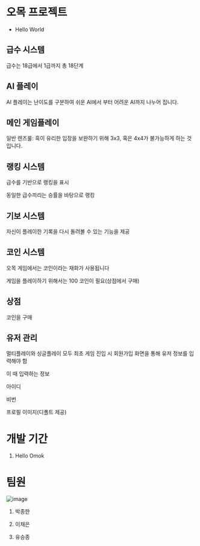 # 오목 프로젝트
+ Hello World

## 급수 시스템

급수는 18급에서 1급까지 총 18단계

## AI 플레이

AI 플레이는 난이도를 구분하여 쉬운 AI에서 부터 어려운 AI까지 나누어 집니다.

## 메인 게임플레이

일반 렌즈룰:
흑이 유리한 입장을 보완하기 위해 3x3, 혹은 4x4가 불가능하게 하는 것입니다.

## 랭킹 시스템

급수를 기반으로 랭킹을 표시

동일한 급수끼리는 승률을 바탕으로 랭킹

## 기보 시스템

자신이 플레이한 기록을 다시 돌려볼 수 있는 기능을 제공

## 코인 시스템

오목 게임에서는 코인이라는 재화가 사용됩니다

게임을 플레이하기 위해서는 100 코인이 필요(상점에서 구매)

## 상점

코인을 구매

## 유저 관리

멀티플레이와 싱글플레이 모두 최초 게임 진입 시 회원가입 화면을 통해 유저 정보를 입력해야 함

이 때 입력하는 정보

아이디

비번

프로필 이미지(디폴트 제공)




# 개발 기간
1. Hello Omok

# 팀원
![image](https://media-cldnry.s-nbcnews.com/image/upload/rockcms/2022-01/210602-doge-meme-nft-mb-1715-8afb7e.jpg)
1. 박종한

2. 이채은

3. 유승종
